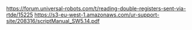 https://forum.universal-robots.com/t/reading-double-registers-sent-via-rtde/15225
https://s3-eu-west-1.amazonaws.com/ur-support-site/208316/scriptManual_SW5.14.pdf